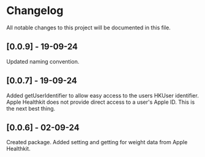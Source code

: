 # Changelog

All notable changes to this project will be documented in this file.

## [0.0.9] - 19-09-24

Updated naming convention.

## [0.0.7] - 19-09-24

Added getUserIdentifier to allow easy access to the users HKUser identifier. Apple Healthkit does not provide direct access to a user's Apple ID. This is the next best thing.

## [0.0.6] - 02-09-24

Created package. Added setting and getting for weight data from Apple Healthkit.
